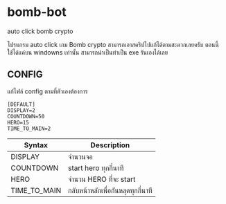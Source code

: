 # bomb-bot
auto click bomb crypto

โปรแกรม auto click เกม Bomb crypto สามารถเอาสคริปไปแก้ได้ตามสะดวกเลยครับ ตอนนี้ใช้ได้แค่บน windowns เท่านั้น สามารถนำเป็นทำเป็น exe รันเองได้เลย

## CONFIG

แก้ไฟล์ config ตามที่ตัวเองต้องการ
```
[DEFAULT]
DISPLAY=2
COUNTDOWN=50
HERO=15
TIME_TO_MAIN=2
```

| Syntax | Description |
| --- | ----------- |
| DISPLAY | จำนวนจอ |
| COUNTDOWN | start hero ทุกกี่นาที |
| HERO | จำนวน HERO ที่จะ start |
| TIME_TO_MAIN | กลับหน้าหลักเพื่อกันหลุดทุกกี่นาที |